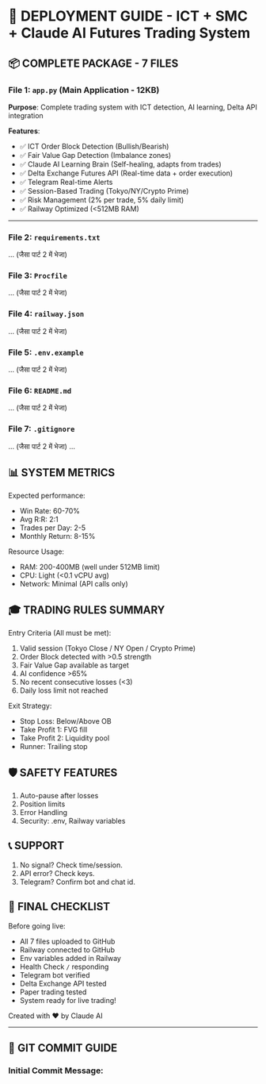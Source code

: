 # 🚀 DEPLOYMENT GUIDE - ICT + SMC + Claude AI Futures Trading System

## 📦 COMPLETE PACKAGE - 7 FILES

### File 1: `app.py` (Main Application - 12KB)
**Purpose**: Complete trading system with ICT detection, AI learning, Delta API integration

**Features**:
- ✅ ICT Order Block Detection (Bullish/Bearish)
- ✅ Fair Value Gap Detection (Imbalance zones)
- ✅ Claude AI Learning Brain (Self-healing, adapts from trades)
- ✅ Delta Exchange Futures API (Real-time data + order execution)
- ✅ Telegram Real-time Alerts
- ✅ Session-Based Trading (Tokyo/NY/Crypto Prime)
- ✅ Risk Management (2% per trade, 5% daily limit)
- ✅ Railway Optimized (<512MB RAM)

--- 

### File 2: `requirements.txt`
... (जैसा पार्ट 2 में भेजा)

### File 3: `Procfile`
... (जैसा पार्ट 2 में भेजा)

### File 4: `railway.json`
... (जैसा पार्ट 2 में भेजा)

### File 5: `.env.example`
... (जैसा पार्ट 2 में भेजा)

### File 6: `README.md`
... (जैसा पार्ट 2 में भेजा)

### File 7: `.gitignore`
... (जैसा पार्ट 2 में भेजा)
...

## 📊 SYSTEM METRICS

Expected performance:
- Win Rate: 60-70%
- Avg R:R: 2:1
- Trades per Day: 2-5
- Monthly Return: 8-15%

Resource Usage:
- RAM: 200-400MB (well under 512MB limit)
- CPU: Light (<0.1 vCPU avg)
- Network: Minimal (API calls only)

## 🎓 TRADING RULES SUMMARY

Entry Criteria (All must be met):
1. Valid session (Tokyo Close / NY Open / Crypto Prime)
2. Order Block detected with >0.5 strength
3. Fair Value Gap available as target
4. AI confidence >65%
5. No recent consecutive losses (<3)
6. Daily loss limit not reached

Exit Strategy:
- Stop Loss: Below/Above OB
- Take Profit 1: FVG fill
- Take Profit 2: Liquidity pool
- Runner: Trailing stop

## 🛡️ SAFETY FEATURES

1. Auto-pause after losses
2. Position limits
3. Error Handling
4. Security: .env, Railway variables

## 📞 SUPPORT
1. No signal? Check time/session.
2. API error? Check keys.
3. Telegram? Confirm bot and chat id.

## 🎉 FINAL CHECKLIST

Before going live:
- All 7 files uploaded to GitHub
- Railway connected to GitHub
- Env variables added in Railway
- Health Check `/` responding
- Telegram bot verified
- Delta Exchange API tested
- Paper trading tested
- System ready for live trading!

Created with ❤️ by Claude AI

---

## 📝 GIT COMMIT GUIDE

### Initial Commit Message:
